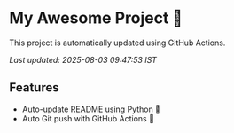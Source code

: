 # My Awesome Project 🚀

This project is automatically updated using GitHub Actions.

_Last updated: 2025-08-03 09:47:53 IST_

## Features
- Auto-update README using Python 🐍
- Auto Git push with GitHub Actions 🤖
